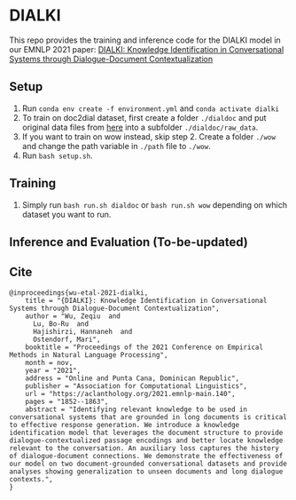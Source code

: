 # DIALKI


This repo provides the training and inference code for the DIALKI model in our EMNLP 2021 paper: [DIALKI: Knowledge Identification in Conversational Systems through Dialogue-Document Contextualization](https://arxiv.org/abs/2109.04673)


## Setup
1. Run `conda env create -f environment.yml` and `conda activate dialki`
2. To train on doc2dial dataset, first create a folder `./dialdoc` and put original data files from [here](https://github.com/doc2dial/sharedtask-dialdoc2021/tree/master/data/doc2dial/v1.0.1) into a subfolder `./dialdoc/raw_data`.
3. If you want to train on wow instead, skip step 2. Create a folder `./wow` and change the path variable in `./path` file to `./wow`.
4. Run `bash setup.sh`.

## Training
1. Simply run `bash run.sh dialdoc` or `bash run.sh wow` depending on which dataset you want to run.

## Inference and Evaluation (To-be-updated)


## Cite
```
@inproceedings{wu-etal-2021-dialki,
    title = "{DIALKI}: Knowledge Identification in Conversational Systems through Dialogue-Document Contextualization",
    author = "Wu, Zeqiu  and
      Lu, Bo-Ru  and
      Hajishirzi, Hannaneh  and
      Ostendorf, Mari",
    booktitle = "Proceedings of the 2021 Conference on Empirical Methods in Natural Language Processing",
    month = nov,
    year = "2021",
    address = "Online and Punta Cana, Dominican Republic",
    publisher = "Association for Computational Linguistics",
    url = "https://aclanthology.org/2021.emnlp-main.140",
    pages = "1852--1863",
    abstract = "Identifying relevant knowledge to be used in conversational systems that are grounded in long documents is critical to effective response generation. We introduce a knowledge identification model that leverages the document structure to provide dialogue-contextualized passage encodings and better locate knowledge relevant to the conversation. An auxiliary loss captures the history of dialogue-document connections. We demonstrate the effectiveness of our model on two document-grounded conversational datasets and provide analyses showing generalization to unseen documents and long dialogue contexts.",
}
```
